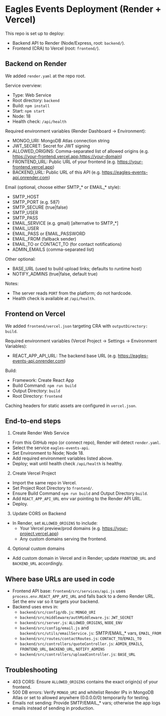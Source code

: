 # Eagles Events Deployment (Render + Vercel)

This repo is set up to deploy:
- Backend API to Render (Node/Express, root: `backend/`).
- Frontend (CRA) to Vercel (root: `frontend/`).

## Backend on Render

We added `render.yaml` at the repo root.

Service overview:
- Type: Web Service
- Root directory: `backend`
- Build: `npm install`
- Start: `npm start`
- Node: 18
- Health check: `/api/health`

Required environment variables (Render Dashboard → Environment):
- MONGO_URI: MongoDB Atlas connection string
- JWT_SECRET: Secret for JWT signing
- ALLOWED_ORIGINS: Comma-separated list of allowed origins (e.g. https://your-frontend.vercel.app,https://your-domain)
- FRONTEND_URL: Public URL of your frontend (e.g. https://your-frontend.vercel.app)
- BACKEND_URL: Public URL of this API (e.g. https://eagles-events-api.onrender.com)

Email (optional, choose either SMTP_* or EMAIL_* style):
- SMTP_HOST
- SMTP_PORT (e.g. 587)
- SMTP_SECURE (true|false)
- SMTP_USER
- SMTP_PASS
- EMAIL_SERVICE (e.g. gmail) [alternative to SMTP_*]
- EMAIL_USER
- EMAIL_PASS or EMAIL_PASSWORD
- EMAIL_FROM (fallback sender)
- EMAIL_TO or CONTACT_TO (for contact notifications)
- ADMIN_EMAILS (comma-separated list)

Other optional:
- BASE_URL (used to build upload links; defaults to runtime host)
- NOTIFY_ADMINS (true|false, default true)

Notes:
- The server reads `PORT` from the platform; do not hardcode.
- Health check is available at `/api/health`.

## Frontend on Vercel

We added `frontend/vercel.json` targeting CRA with `outputDirectory: build`.

Required environment variables (Vercel Project → Settings → Environment Variables):
- REACT_APP_API_URL: The backend base URL (e.g. https://eagles-events-api.onrender.com)

Build:
- Framework: Create React App
- Build Command: `npm run build`
- Output Directory: `build`
- Root Directory: `frontend`

Caching headers for static assets are configured in `vercel.json`.

## End-to-end steps

1) Create Render Web Service
- From this GitHub repo (or connect repo), Render will detect `render.yaml`.
- Select the service `eagles-events-api`.
- Set Environment to Node; Node 18.
- Add required environment variables listed above.
- Deploy; wait until health check `/api/health` is healthy.

2) Create Vercel Project
- Import the same repo in Vercel.
- Set Project Root Directory to `frontend/`.
- Ensure Build Command `npm run build` and Output Directory `build`.
- Add `REACT_APP_API_URL` env var pointing to the Render API URL.
- Deploy.

3) Update CORS on Backend
- In Render, set `ALLOWED_ORIGINS` to include:
  - Your Vercel preview/prod domains (e.g. https://your-project.vercel.app)
  - Any custom domains serving the frontend.

4) Optional custom domains
- Add custom domain in Vercel and in Render; update `FRONTEND_URL` and `BACKEND_URL` accordingly.

## Where base URLs are used in code
- Frontend API base: `frontend/src/services/api.js` uses `process.env.REACT_APP_API_URL` and falls back to a demo Render URL. Set the env var so it targets your backend.
- Backend uses envs in:
  - `backend/src/config/db.js`: `MONGO_URI`
  - `backend/src/middleware/authMiddleware.js`: `JWT_SECRET`
  - `backend/src/server.js`: `ALLOWED_ORIGINS`, `NODE_ENV`
  - `backend/src/config/email.js` and `backend/src/utils/emailService.js`: SMTP/EMAIL_* vars, `EMAIL_FROM`
  - `backend/src/routes/contactRoutes.js`: `CONTACT_TO`/`EMAIL_TO`
  - `backend/src/controllers/quoteController.js`: `ADMIN_EMAILS`, `FRONTEND_URL`, `BACKEND_URL`, `NOTIFY_ADMINS`
  - `backend/src/controllers/uploadController.js`: `BASE_URL`

## Troubleshooting
- 403 CORS: Ensure `ALLOWED_ORIGINS` contains the exact origin(s) of your frontend.
- 500 DB errors: Verify `MONGO_URI` and whitelist Render IPs in MongoDB Atlas or set to allowed anywhere (0.0.0.0/0) temporarily for testing.
- Emails not sending: Provide SMTP/EMAIL_* vars; otherwise the app logs emails instead of sending in production.
